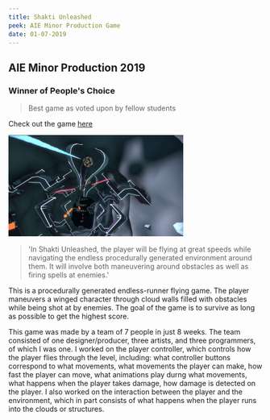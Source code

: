 ```yaml
---
title: Shakti Unleashed
peek: AIE Minor Production Game
date: 01-07-2019
---
```


## AIE Minor Production 2019
### Winner of People's Choice
> Best game as voted upon by fellow students

Check out the game [here](https://aieseattle.itch.io/shakti-unleashed)

![Shakti](/assets/images/shakti1.png)


> 'In Shakti Unleashed, the player will be flying at great speeds while navigating the endless procedurally generated environment around them. It will involve both maneuvering around obstacles as well as firing spells at enemies.'

This is a procedurally generated endless-runner flying game. The player maneuvers a winged character through cloud walls filled with obstacles while being shot at by enemies. The goal of the game is to survive as long as possible to get the highest score.

This game was made by a team of 7 people in just 8 weeks. The team consisted of one designer/producer, three artists, and three programmers, of which I was one. I worked on the player controller, which controls how the player flies through the level, including: what controller buttons correspond to what movements, what movements the player can make, how fast the player can move, what animations play durng what movements, what happens when the player takes damage, how damage is detected on the player. I also worked on the interaction between the player and the environment, which in part consists of what happens when the player runs into the clouds or structures.

